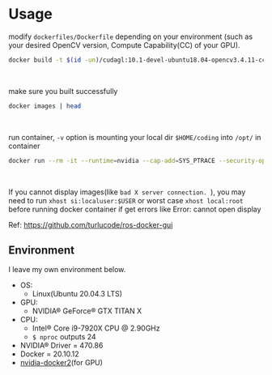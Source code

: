 <!-- ```bash
docker run --rm -it --runtime=nvidia --cap-add=SYS_PTRACE --security-opt="seccomp=unconfined" -v $HOME/coding/:/opt -e CUDA_DEBUGGER_SOFTWARE_PREEMPTION=1 rin/cuda:10.1-cudnn7-ubuntu18.04-opencv3.4.11-CC5.0-gdb
```
<br>
 -->
<!-- 
### run container
```bash
docker run --rm -it --runtime=nvidia --cap-add=SYS_PTRACE --security-opt="seccomp=unconfined" -v $HOME/coding/:/opt -e CUDA_DEBUGGER_SOFTWARE_PREEMPTION=1 rin/cuda:10.1-cudnn7-ubuntu18.04-opencv3.4.11-CC5.0-pcl1.11.0
```
<br>

### run container with GUI
```bash
docker run --rm -it --runtime=nvidia --cap-add=SYS_PTRACE --security-opt="seccomp=unconfined" -v $HOME/coding/:/opt -e CUDA_DEBUGGER_SOFTWARE_PREEMPTION=1 -e DISPLAY=$DISPLAY -v /tmp/.X11-unix:/tmp/.X11-unix rin/cuda:10.1-cudnn7-ubuntu18.04-opencv3.4.11-CC5.0-pcl1.11.0
```
<br>

If you cannot display images(like `bad X server connection. `), you may need to run `xhost si:localuser:$USER` or worst case `xhost local:root` before running docker container if get errors like Error: cannot open display
<br>

Ref: https://github.com/turlucode/ros-docker-gui

### run container with GUI to show PCL viewer and fix openGL error
add `-e NVIDIA_DRIVER_CAPABILITIES=compute,utility,graphics`
```bash
docker run --rm -it --runtime=nvidia --cap-add=SYS_PTRACE --security-opt="seccomp=unconfined" -v $HOME/coding/:/opt -e CUDA_DEBUGGER_SOFTWARE_PREEMPTION=1 -e DISPLAY=$DISPLAY -v /tmp/.X11-unix:/tmp/.X11-unix -e NVIDIA_DRIVER_CAPABILITIES=compute,utility,graphics rin/cuda:10.1-cudnn7-ubuntu18.04-opencv3.4.11-CC5.0-pcl1.11.0
```
<br>


### explanation for docker command

`-e CUDA_DEBUGGER_SOFTWARE_PREEMPTION=1`:

if the error, `fatal:  All CUDA devices are used for display and cannot be used while debugging. (error code = CUDBG_ERROR_ALL_DEVICES_WATCHDOGGED(0x18)
` happens during debugging, set the following environment command
```bash
export CUDA_DEBUGGER_SOFTWARE_PREEMPTION=1
```
 -->





# Usage
modify `dockerfiles/Dockerfile` depending on your environment
(such as your desired OpenCV version, Compute Capability(CC) of your GPU).
```bash
docker build -t $(id -un)/cudagl:10.1-devel-ubuntu18.04-opencv3.4.11-cc5.2-pcl1.11.0 ./dockerfiles/
```
<br>


make sure you built successfully
```bash
docker images | head
```
<br>

run container, `-v` option is mounting your local dir `$HOME/coding` into `/opt/` in container
```bash
docker run --rm -it --runtime=nvidia --cap-add=SYS_PTRACE --security-opt="seccomp=unconfined" -v $HOME/coding/:/opt -e DISPLAY=$DISPLAY -v /tmp/.X11-unix:/tmp/.X11-unix $(id -un)/cudagl:10.1-devel-ubuntu18.04-opencv3.4.11-cc5.2-pcl1.11.0
```
<br>

If you cannot display images(like `bad X server connection. `), you may need to run `xhost si:localuser:$USER` or worst case `xhost local:root` before running docker container if get errors like Error: cannot open display
<br>

Ref: https://github.com/turlucode/ros-docker-gui


## Environment
I leave my own environment below. 
* OS:
    * Linux(Ubuntu 20.04.3 LTS) 
* GPU:
    * NVIDIA® GeForce® GTX TITAN X
* CPU:
    * Intel® Core i9-7920X CPU @ 2.90GHz
    * `$ nproc` outputs 24  
* NVIDIA® Driver = 470.86
* Docker = 20.10.12
* [nvidia-docker2](https://github.com/NVIDIA/nvidia-docker)(for GPU)